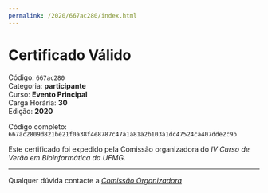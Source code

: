 ```yaml
---
permalink: /2020/667ac280/index.html
---
```


# Certificado Válido

Código: `667ac280`<br>
Categoria: **participante**<br>
Curso: **Evento Principal**<br>
Carga Horária: **30**<br>
Edição: **2020**<br>


Código completo: `667ac2809d821be21f0a38f4e8787c47a1a81a2b103a1dc47524ca407dde2c9b`


Este certificado foi expedido pela Comissão organizadora do *IV Curso de Verão em Bioinformática da UFMG*.

----

Qualquer dúvida contacte a [_Comissão Organizadora_](<mailto:cursobioinfoufmg@gmail.com$subject=[Certificados]>)

